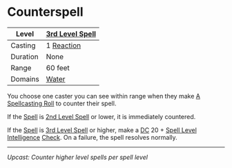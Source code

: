 # Counterspell

| Level    | [3rd Level Spell](../../../Spell%20Level.md)            |
| -------- | ------------------------------------------------------- |
| Casting  | 1 [Reaction](../../../../Game%20Procedures/Reaction.md) |
| Duration | None                                                    |
| Range    | 60 feet                                                 |
| Domains  | [Water](../../../Spell%20Domains/Water.md)              |

You choose one caster you can see within range when they make [A Spellcasting Roll](../../../Spellcasting.md#The%20Spellcasting%20Roll) to counter their spell.

If the [Spell](../../../Spells.md) is [2nd Level Spell](../../../Spell%20Level.md) or lower, it is immediately countered.

If the [Spell](../../../Spells.md) is [3rd Level Spell](../../../Spell%20Level.md) or higher, make a [DC](../../../../Game%20Procedures/DC.md) 20 + [Spell Level](../../../Spell%20Level.md) [Intelligence](../../../../Player%20Characters/Chosen%20Statistics/Intelligence.md) [Check](../../../../Game%20Procedures/Check.md). On a failure, the spell resolves normally.

---
*Upcast: Counter higher level spells per spell level*